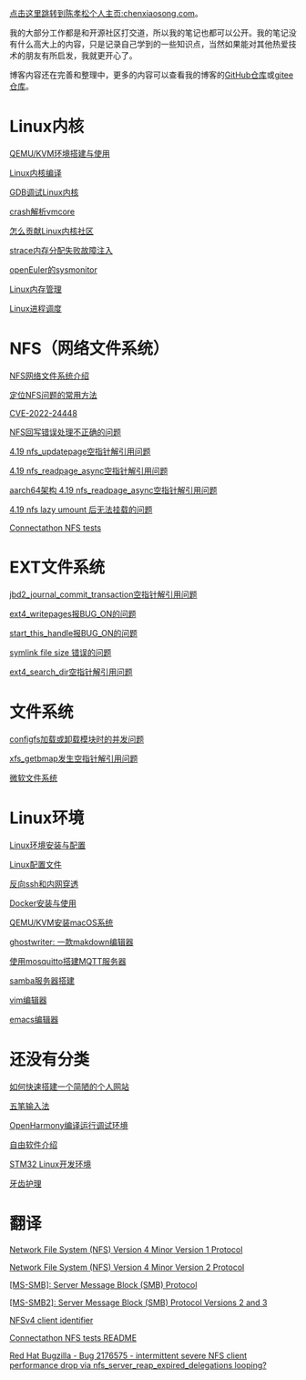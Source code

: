 [点击这里跳转到陈孝松个人主页:chenxiaosong.com](http://chenxiaosong.com/)。

我的大部分工作都是和开源社区打交道，所以我的笔记也都可以公开。我的笔记没有什么高大上的内容，只是记录自己学到的一些知识点，当然如果能对其他热爱技术的朋友有所启发，我就更开心了。

博客内容还在完善和整理中，更多的内容可以查看我的博客的[GitHub仓库](https://github.com/chenxiaosonggithub/blog)或[gitee仓库](https://gitee.com/chenxiaosonggitee/blog)。

# Linux内核

[QEMU/KVM环境搭建与使用](http://chenxiaosong.com/kernel/kernel-qemu-kvm.html)

[Linux内核编译](http://chenxiaosong.com/kernel/kernel-build.html)

[GDB调试Linux内核](http://chenxiaosong.com/kernel/kernel-gdb.html)

[crash解析vmcore](http://chenxiaosong.com/kernel/kernel-crash-vmcore.html)

[怎么贡献Linux内核社区](http://chenxiaosong.com/kernel/kernel-mailinglist.html)

[strace内存分配失败故障注入](http://chenxiaosong.com/kernel/strace-fault-inject.html)

[openEuler的sysmonitor](http://chenxiaosong.com/kernel/openeuler-sysmonitor.html)

[Linux内存管理](http://chenxiaosong.com/kernel/mm.html)

[Linux进程调度](http://chenxiaosong.com/kernel/process.html)

# NFS（网络文件系统）

[NFS网络文件系统介绍](http://chenxiaosong.com/nfs/nfs.html)

[定位NFS问题的常用方法](http://chenxiaosong.com/nfs/nfs-debug.html)

[CVE-2022-24448](http://chenxiaosong.com/nfs/CVE-2022-24448.html)

[NFS回写错误处理不正确的问题](http://chenxiaosong.com/nfs/nfs-handle-writeback-errors-incorrectly.html)

[4.19 nfs_updatepage空指针解引用问题](http://chenxiaosong.com/nfs/4.19-null-ptr-deref-in-nfs_updatepage.html)

[4.19 nfs_readpage_async空指针解引用问题](http://chenxiaosong.com/nfs/4.19-null-ptr-deref-in-nfs_readpage_async.html)

[aarch64架构 4.19 nfs_readpage_async空指针解引用问题](http://chenxiaosong.com/nfs/4.19-aarch64-null-ptr-deref-in-nfs_readpage_async.html)

[4.19 nfs lazy umount 后无法挂载的问题](http://chenxiaosong.com/nfs/4.19-nfs-mount-hung.html)

[Connectathon NFS tests](http://chenxiaosong.com/nfs/cthon-nfs-tests.html)

# EXT文件系统

[jbd2_journal_commit_transaction空指针解引用问题](http://chenxiaosong.com/ext/null-ptr-deref-in-jbd2_journal_commit_transaction.html)

[ext4_writepages报BUG_ON的问题](http://chenxiaosong.com/ext/bugon-in-ext4_writepages.html)

[start_this_handle报BUG_ON的问题](http://chenxiaosong.com/ext/bugon-in-start_this_handle.html)

[symlink file size 错误的问题](http://chenxiaosong.com/ext/symlink-file-size-not-match.html)

[ext4_search_dir空指针解引用问题](http://chenxiaosong.com/ext/uaf-in-ext4_search_dir.html)

# 文件系统

[configfs加载或卸载模块时的并发问题](http://chenxiaosong.com/fs/configfs-race.html)

[xfs_getbmap发生空指针解引用问题](http://chenxiaosong.com/fs/xfs-null-ptr-deref-in-xfs_getbmap.html)

[微软文件系统](http://chenxiaosong.com/fs/microsoft-fs.html)

# Linux环境

[Linux环境安装与配置](http://chenxiaosong.com/linux/userspace-environment.html)

[Linux配置文件](http://chenxiaosong.com/linux/linux-config.html)

[反向ssh和内网穿透](http://chenxiaosong.com/linux/ssh-reverse.html)

[Docker安装与使用](http://chenxiaosong.com/linux/docker.html)

[QEMU/KVM安装macOS系统](http://chenxiaosong.com/linux/qemu-kvm-install-macos.html)

[ghostwriter: 一款makdown编辑器](http://chenxiaosong.com/linux/ghostwriter-makdown.html)

[使用mosquitto搭建MQTT服务器](http://chenxiaosong.com/linux/mosquitto-mqtt.html)

[samba服务器搭建](http://chenxiaosong.com/linux/samba-server.html)

[vim编辑器](http://chenxiaosong.com/linux/vim.html)

[emacs编辑器](http://chenxiaosong.com/linux/emacs.html)

# 还没有分类

[如何快速搭建一个简陋的个人网站](http://chenxiaosong.com/others/chenxiaosong.com.html)

[五笔输入法](http://chenxiaosong.com/others/wubi.html)

[OpenHarmony编译运行调试环境](http://chenxiaosong.com/others/openharmony.html)

[自由软件介绍](http://chenxiaosong.com/others/free-software.html)

[STM32 Linux开发环境](http://chenxiaosong.com/others/stm32-linux.html)

[牙齿护理](http://chenxiaosong.com/others/tooth-clean.html)

# 翻译

[Network File System (NFS) Version 4 Minor Version 1 Protocol](http://chenxiaosong.com/translations/rfc8881-nfsv4.1.html)

[Network File System (NFS) Version 4 Minor Version 2 Protocol](http://chenxiaosong.com/translations/rfc7862-nfsv4.2.html)

[[MS-SMB]: Server Message Block (SMB) Protocol](http://chenxiaosong.com/translations/ms-smb.html)

[[MS-SMB2]: Server Message Block (SMB) Protocol Versions 2 and 3](http://chenxiaosong.com/translations/ms-smb2.html)

[NFSv4 client identifier](http://chenxiaosong.com/translations/client-identifier.html)

[Connectathon NFS tests README](http://chenxiaosong.com/translations/cthon-nfs-tests-readme.html)

[Red Hat Bugzilla - Bug 2176575 - intermittent severe NFS client performance drop via nfs_server_reap_expired_delegations looping?](http://chenxiaosong.com/translations/bugzilla-redhat-bug-2176575.html)
